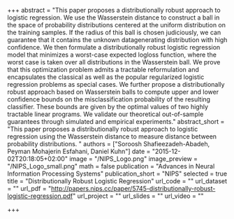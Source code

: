 +++
abstract = "This paper proposes a distributionally robust approach to logistic regression. We use the Wasserstein distance to construct a ball in the space of probability distributions centered at the uniform distribution on the training samples. If the radius of this ball is chosen judiciously, we can guarantee that it contains the unknown datagenerating distribution with high confidence. We then formulate a distributionally robust logistic regression model that minimizes a worst-case expected logloss function, where the worst case is taken over all distributions in the Wasserstein ball. We prove that this optimization problem admits a tractable reformulation and encapsulates the classical as well as the popular regularized logistic regression problems as special cases. We further propose a distributionally robust approach based on Wasserstein balls to compute upper and lower confidence bounds on the misclassification probability of the resulting classifier. These bounds are given by the optimal values of two highly tractable linear programs. We validate our theoretical out-of-sample guarantees through simulated and empirical experiments."
abstract_short = "This paper proposes a distributionally robust approach to logistic regression  using the Wasserstein distance to measure distance between probability distributions. "
authors = ["Soroosh Shafieezadeh-Abadeh, Peyman Mohajerin Esfahani, Daniel Kuhn"]
date = "2015-12-02T20:18:05+02:00"
image = "/NIPS_Logo.png"
image_preview = "/NIPS_Logo_small.png"
math = false
publication = "Advances in Neural Information Processing Systems"
publication_short = "NIPS"
selected = true
title = "Distributionally Robust Logistic Regression"
url_code = ""
url_dataset = ""
url_pdf = "http://papers.nips.cc/paper/5745-distributionally-robust-logistic-regression.pdf"
url_project = ""
url_slides = ""
url_video = ""

+++

